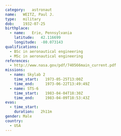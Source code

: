 ```yaml
---
category:	astronaut
name:	WEITZ, Paul J.
type:	military
dob:	1932-07-25
birthplace:
  - name:	Erie, Pennsylvania
    latitude:	42.116699
    longitude:	-80.073143
qualifications:
  - BSc in aeronautical engineering
  - MSc in aeronautical engineering
references:
  - http://www.nasa.gov/pdf/740566main_current.pdf
missions:
  - name: Skylab 2
    time_start:   1973-05-25T13:00Z
    time_end:     1973-06-22T13:49:49Z
  - name: STS-6
    time_start:   1983-04-04T18:30Z
    time_end:     1983-04-09T18:53:43Z
evas:
  - time_start: 
    duration:   2h11m
gender:	Male
country:
  - USA
---
```

